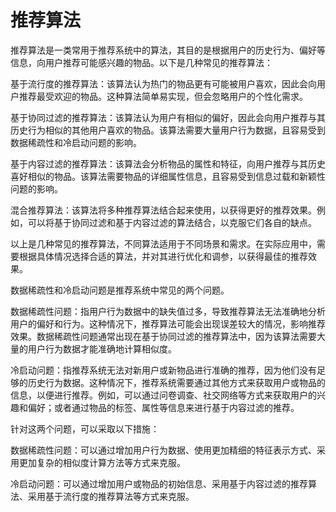 # 推荐算法
推荐算法是一类常用于推荐系统中的算法，其目的是根据用户的历史行为、偏好等信息，向用户推荐可能感兴趣的物品。以下是几种常见的推荐算法：


基于流行度的推荐算法：该算法认为热门的物品更有可能被用户喜欢，因此会向用户推荐最受欢迎的物品。这种算法简单易实现，但会忽略用户的个性化需求。

基于协同过滤的推荐算法：该算法认为用户有相似的偏好，因此会向用户推荐与其历史行为相似的其他用户喜欢的物品。该算法需要大量用户行为数据，且容易受到数据稀疏性和冷启动问题的影响。

基于内容过滤的推荐算法：该算法会分析物品的属性和特征，向用户推荐与其历史喜好相似的物品。该算法需要物品的详细属性信息，且容易受到信息过载和新颖性问题的影响。

混合推荐算法：该算法将多种推荐算法结合起来使用，以获得更好的推荐效果。例如，可以将基于协同过滤和基于内容过滤的算法结合，以克服它们各自的缺点。


以上是几种常见的推荐算法，不同算法适用于不同场景和需求。在实际应用中，需要根据具体情况选择合适的算法，并对其进行优化和调参，以获得最佳的推荐效果。

数据稀疏性和冷启动问题是推荐系统中常见的两个问题。


数据稀疏性问题：指用户行为数据中的缺失值过多，导致推荐算法无法准确地分析用户的偏好和行为。这种情况下，推荐算法可能会出现误差较大的情况，影响推荐效果。数据稀疏性问题通常出现在基于协同过滤的推荐算法中，因为该算法需要大量的用户行为数据才能准确地计算相似度。

冷启动问题：指推荐系统无法对新用户或新物品进行准确的推荐，因为他们没有足够的历史行为数据。这种情况下，推荐系统需要通过其他方式来获取用户或物品的信息，以便进行推荐。例如，可以通过问卷调查、社交网络等方式来获取用户的兴趣和偏好；或者通过物品的标签、属性等信息来进行基于内容过滤的推荐。


针对这两个问题，可以采取以下措施：


数据稀疏性问题：可以通过增加用户行为数据、使用更加精细的特征表示方式、采用更加复杂的相似度计算方法等方式来克服。

冷启动问题：可以通过增加用户或物品的初始信息、采用基于内容过滤的推荐算法、采用基于流行度的推荐算法等方式来克服。